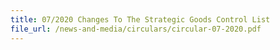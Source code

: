 ```yaml
---
title: 07/2020 Changes To The Strategic Goods Control List
file_url: /news-and-media/circulars/circular-07-2020.pdf
---
```

